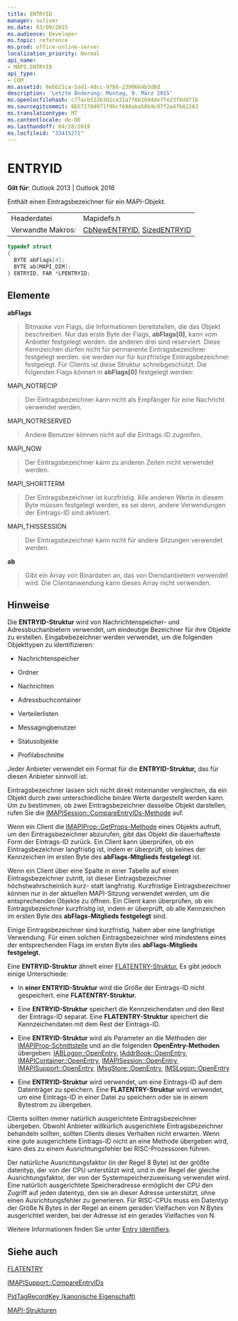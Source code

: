 ```yaml
---
title: ENTRYID
manager: soliver
ms.date: 03/09/2015
ms.audience: Developer
ms.topic: reference
ms.prod: office-online-server
localization_priority: Normal
api_name:
- MAPI.ENTRYID
api_type:
- COM
ms.assetid: 8ebb21ca-5ad1-4dcc-97b6-2390664b5d8d
description: 'Letzte Änderung: Montag, 9. März 2015'
ms.openlocfilehash: c77acb5226361ce31a7f6b1694de7fe23f8dd71b
ms.sourcegitcommit: 8657170d071f9bcf680aba50b9c07f2a4fb82283
ms.translationtype: MT
ms.contentlocale: de-DE
ms.lasthandoff: 04/28/2019
ms.locfileid: "33415271"
---
```

# <a name="entryid"></a>ENTRYID

  
  
**Gilt für**: Outlook 2013 | Outlook 2016 
  
Enthält einen Eintragsbezeichner für ein MAPI-Objekt. 
  
|||
|:-----|:-----|
|Headerdatei  <br/> |Mapidefs.h  <br/> |
|Verwandte Makros:  <br/> |[CbNewENTRYID](cbnewentryid.md), [SizedENTRYID](sizedentryid.md) <br/> |
   
```cpp
typedef struct
{
  BYTE abFlags[4];
  BYTE ab[MAPI_DIM];
} ENTRYID, FAR *LPENTRYID;

```

## <a name="members"></a>Elemente

 **abFlags**
  
> Bitmaske von Flags, die Informationen bereitstellen, die das Objekt beschreiben. Nur das erste Byte der Flags, **abFlags[0]**, kann vom Anbieter festgelegt werden. die anderen drei sind reserviert. Diese Kennzeichen dürfen nicht für permanente Eintragsbezeichner festgelegt werden. sie werden nur für kurzfristige Eintragsbezeichner festgelegt. Für Clients ist diese Struktur schreibgeschützt. Die folgenden Flags können in **abFlags[0]** festgelegt werden:
    
MAPI_NOTRECIP 
  
> Der Eintragsbezeichner kann nicht als Empfänger für eine Nachricht verwendet werden.
    
MAPI_NOTRESERVED 
  
> Andere Benutzer können nicht auf die Eintrags-ID zugreifen.
    
MAPI_NOW 
  
> Der Eintragsbezeichner kann zu anderen Zeiten nicht verwendet werden.
    
MAPI_SHORTTERM 
  
> Der Eintragsbezeichner ist kurzfristig. Alle anderen Werte in diesem Byte müssen festgelegt werden, es sei denn, andere Verwendungen der Eintrags-ID sind aktiviert.
    
MAPI_THISSESSION 
  
> Der Eintragsbezeichner kann nicht für andere Sitzungen verwendet werden.
    
 **ab**
  
> Gibt ein Array von Binärdaten an, das von Dienstanbietern verwendet wird. Die Clientanwendung kann dieses Array nicht verwenden.
    
## <a name="remarks"></a>Hinweise

Die **ENTRYID-Struktur** wird von Nachrichtenspeicher- und Adressbuchanbietern verwendet, um eindeutige Bezeichner für ihre Objekte zu erstellen. Eingabebezeichner werden verwendet, um die folgenden Objekttypen zu identifizieren: 
  
- Nachrichtenspeicher
    
- Ordner
    
- Nachrichten
    
- Adressbuchcontainer
    
- Verteilerlisten
    
- Messagingbenutzer
    
- Statusobjekte
    
- Profilabschnitte
    
Jeder Anbieter verwendet ein Format für die **ENTRYID-Struktur,** das für diesen Anbieter sinnvoll ist. 
  
Eintragsbezeichner lassen sich nicht direkt miteinander vergleichen, da ein Objekt durch zwei unterschiedliche binäre Werte dargestellt werden kann. Um zu bestimmen, ob zwei Eintragsbezeichner dasselbe Objekt darstellen, rufen Sie die [IMAPISession::CompareEntryIDs-Methode](imapisession-compareentryids.md) auf. 
  
Wenn ein Client die [IMAPIProp::GetProps-Methode](imapiprop-getprops.md) eines Objekts aufruft, um den Eintragsbezeichner abzurufen, gibt das Objekt die dauerhafteste Form der Eintrags-ID zurück. Ein Client kann überprüfen, ob ein Eintragsbezeichner langfristig ist, indem er überprüft, ob keines der Kennzeichen im ersten Byte des **abFlags-Mitglieds festgelegt** ist. 
  
Wenn ein Client über eine Spalte in einer Tabelle auf einen Eintragsbezeichner zutritt, ist dieser Eintragsbezeichner höchstwahrscheinlich kurz- statt langfristig. Kurzfristige Eintragsbezeichner können nur in der aktuellen MAPI-Sitzung verwendet werden, um die entsprechenden Objekte zu öffnen. Ein Client kann überprüfen, ob ein Eintragsbezeichner kurzfristig ist, indem er überprüft, ob alle Kennzeichen im ersten Byte des **abFlags-Mitglieds festgelegt** sind. 
  
Einige Eintragsbezeichner sind kurzfristig, haben aber eine langfristige Verwendung. Für einen solchen Eintragsbezeichner wird mindestens eines der entsprechenden Flags im ersten Byte des **abFlags-Mitglieds festgelegt.** 
  
Eine **ENTRYID-Struktur** ähnelt einer [FLATENTRY-Struktur.](flatentry.md) Es gibt jedoch einige Unterschiede: 
  
- In **einer ENTRYID-Struktur** wird die Größe der Eintrags-ID nicht gespeichert. eine **FLATENTRY-Struktur.** 
    
- Eine **ENTRYID-Struktur** speichert die Kennzeichendaten und den Rest der Eintrags-ID separat. Eine **FLATENTRY-Struktur** speichert die Kennzeichendaten mit dem Rest der Eintrags-ID. 
    
- Eine **ENTRYID-Struktur** wird als Parameter an die Methoden der [IMAPIProp-Schnittstelle](imapipropiunknown.md) und an die folgenden **OpenEntry-Methoden** übergeben: [IABLogon::OpenEntry](iablogon-openentry.md), [IAddrBook::OpenEntry](iaddrbook-openentry.md), [IMAPIContainer::OpenEntry](imapicontainer-openentry.md), [IMAPISession::OpenEntry](imapisession-openentry.md), [IMAPISupport::OpenEntry](imapisupport-openentry.md), [IMsgStore::OpenEntry](imsgstore-openentry.md), [IMSLogon::OpenEntry](imslogon-openentry.md)
    
- Eine **ENTRYID-Struktur** wird verwendet, um eine Eintrags-ID auf dem Datenträger zu speichern. Eine **FLATENTRY-Struktur** wird verwendet, um eine Eintrags-ID in einer Datei zu speichern oder sie in einem Bytestrom zu übergeben. 
    
Clients sollten immer natürlich ausgerichtete Eintragsbezeichner übergeben. Obwohl Anbieter willkürlich ausgerichtete Eintragsbezeichner behandeln sollten, sollten Clients dieses Verhalten nicht erwarten. Wenn eine gute ausgerichtete Eintrags-ID nicht an eine Methode übergeben wird, kann dies zu einem Ausrichtungsfehler bei RISC-Prozessoren führen. 
  
Der natürliche Ausrichtungsfaktor (in der Regel 8 Byte) ist der größte datentyp, der von der CPU unterstützt wird, und in der Regel der gleiche Ausrichtungsfaktor, der von der Systemspeicherzuweisung verwendet wird. Eine natürlich ausgerichtete Speicheradresse ermöglicht der CPU den Zugriff auf jeden datentyp, den sie an dieser Adresse unterstützt, ohne einen Ausrichtungsfehler zu generieren. Für RISC-CPUs muss ein Datentyp der Größe N Bytes in der Regel an einem geraden Vielfachen von N Bytes ausgerichtet werden, bei der Adresse ist ein gerades Vielfaches von N.
  
Weitere Informationen finden Sie unter [Entry Identifiers](mapi-entry-identifiers.md). 
  
## <a name="see-also"></a>Siehe auch



[FLATENTRY](flatentry.md)
  
[IMAPISupport::CompareEntryIDs](imapisupport-compareentryids.md)
  
[PidTagRecordKey (kanonische Eigenschaft)](pidtagrecordkey-canonical-property.md)


[MAPI-Strukturen](mapi-structures.md)

